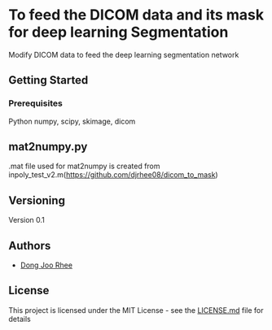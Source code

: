 # To feed the DICOM data and its mask for deep learning Segmentation

Modify DICOM data to feed the deep learning segmentation network

## Getting Started

### Prerequisites

Python numpy, scipy, skimage, dicom


## mat2numpy.py

.mat file used for mat2numpy is created from inpoly_test_v2.m(https://github.com/djrhee08/dicom_to_mask)


## Versioning

Version 0.1


## Authors

* [Dong Joo Rhee](https://github.com/djrhee08)


## License

This project is licensed under the MIT License - see the [LICENSE.md](LICENSE.md) file for details
